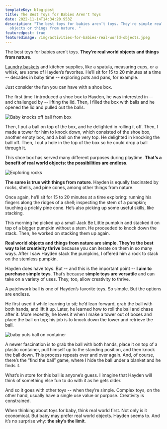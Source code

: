 ```yaml
---
templateKey: blog-post
title: The Best Toys for Babies Aren't Toys
date: 2022-11-14T14:34:20.953Z
description: "The best toys for babies aren’t toys. They're simple real world
  objects or things from nature. "
featuredpost: true
featuredimage: /img/activities-for-babies-real-world-objects.jpeg
---
```

The best toys for babies aren’t toys. **They’re real world objects and things from nature**. 

[Laundry baskets](https://www.learningbabies.com/blog/2022-10-24-knock-it-down-baby/) and kitchen supplies, like a spatula, measuring cups, or a whisk, are some of Hayden’s favorites. He’ll sit for 15 to 20 minutes at a time -- decades in baby time -- exploring pots and pans, for example. 

Just consider the fun you can have with a shoe box.

The first time I introduced a shoe box to Hayden, he was interested in -- and challenged by -- lifting the lid. Then, I filled the box with balls and he opened the lid and pulled out the balls.

![Baby knocks off ball from box](/img/activities-for-babies-knock-off-ball.jpeg)

Then, I put a ball on top of the box, and he delighted in rolling it off. Then, I made a tower for him to knock down, which consisted of the shoe box, another empty box, and a ball on the very top. He delighted in knocking the ball off. Then, I cut a hole in the top of the box so he could drop a ball through it. 

This shoe box has served many different purposes during playtime. **That’s a benefit of real world objects: the possibilities are endless**. 

![Exploring rocks](/img/activities-for-babies-rocks.jpeg)

**The same is true with things from nature**. Hayden is equally fascinated by rocks, shells, and pine cones, among other things from nature. 

Once again, he’ll sit for 15 to 20 minutes at a time exploring: running his fingers along the ridges of a shell; inspecting the stem of a pumpkin; touching a prickly pine cone. He’s also picking up some useful skills, like stacking. 

This morning he picked up a small Jack Be Little pumpkin and stacked it on top of a bigger pumpkin without a stem. He proceeded to knock down the stack. Then, he worked on stacking them up again.  

**Real world objects and things from nature are simple. They’re the best way to let creativity thrive** because you can iterate on them in so many ways. After I saw Hayden stack the pumpkins, I offered him a rock to stack on the stemless pumpkin.

Hayden does have toys. But -- and this is the important point -- **I aim to purchase simple toys**. That’s because **simple toys are versatile** and can take on a variety of uses. They, too, allow creativity to thrive.

A patchwork ball is one of Hayden’s favorite toys. So simple. But the options are endless. 

He first used it while learning to sit; he’d lean forward, grab the ball with both hands, and lift it up. Later, he learned how to roll the ball and chase after it. More recently, he loves it when I make a tower out of boxes and place the ball on top; his job is to knock down the tower and retrieve the ball. 

![baby puts ball on container](/img/activities-for-babies-ball-on-container.jpeg)

A newer fascination is to grab the ball with both hands, place it on top of a plastic container, pull himself up to the standing position, and then knock the ball down. This process repeats over and over again. And, of course, there’s the “find the ball” game, where I hide the ball under a blanket and he finds it. 

What’s in store for this ball is anyone’s guess. I imagine that Hayden will think of something else fun to do with it as he gets older. 

And so it goes with other toys -- when they’re simple. Complex toys, on the other hand, usually have a single use value or purpose. Creativity is constrained. 

When thinking about toys for baby, think real world first. Not only is it economical. But baby may prefer real world objects. Hayden seems to. And it’s no surprise why: **the sky’s the limit**.